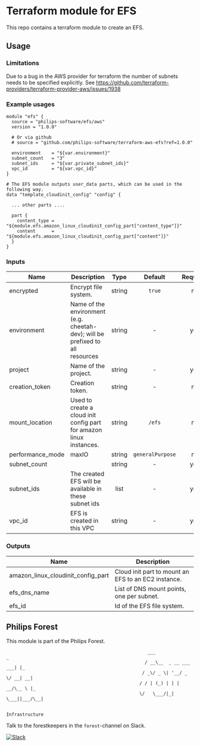 # Terraform module for EFS

This repo contains a terraform module to create an EFS.

## Usage

### Limitations
Due to a bug in the AWS provider for terraform the number of subnets needs to be specified explicitly. See https://github.com/terraform-providers/terraform-provider-aws/issues/1938

### Example usages
```
module "efs" {
  source = "philips-software/efs/aws"
  version = "1.0.0"

  # Or via github
  # source = "github.com/philips-software/terraform-aws-efs?ref=1.0.0"

  environment    = "${var.environment}"
  subnet_count   = "3"
  subnet_ids     = "${var.private_subnet_ids}"
  vpc_id         = "${var.vpc_id}"
}

# The EFS module outputs user_data parts, which can be used in the following way.
data "template_cloudinit_config" "config" {

  ... other parts ....

  part {
    content_type = "${module.efs.amazon_linux_cloudinit_config_part["content_type"]}"
    content      = "${module.efs.amazon_linux_cloudinit_config_part["content"]}"
  }
}

```


### Inputs

| Name | Description | Type | Default | Required |
|------|-------------|:----:|:-----:|:-----:|
| encrypted | Encrypt file system. | string | `true` | no |
| environment | Name of the environment (e.g. cheetah-dev); will be prefixed to all resources | string | - | yes |
| project | Name of the project. | string | - | yes |
| creation_token | Creation token. | string | - | no |
| mount_location | Used to create a cloud init config part for amazon linux instances. | string | `/efs` | no |
| performance_mode | maxIO | string | `generalPurpose` | no |
| subnet_count |  | string | - | yes |
| subnet_ids | The created EFS will be available in these subnet ids | list | - | yes |
| vpc_id | EFS is created in this VPC | string | - | yes |

### Outputs

| Name | Description |
|------|-------------|
| amazon_linux_cloudinit_config_part | Cloud init part to mount an EFS to an EC2 instance. |
| efs_dns_name | List of DNS mount points, one per subnet. |
| efs_id | Id of the EFS file system. |


## Philips Forest

This module is part of the Philips Forest.

```
                                                     ___                   _
                                                    / __\__  _ __ ___  ___| |_
                                                   / _\/ _ \| '__/ _ \/ __| __|
                                                  / / | (_) | | |  __/\__ \ |_
                                                  \/   \___/|_|  \___||___/\__|  

                                                                 Infrastructure
```

Talk to the forestkeepers in the `forest`-channel on Slack.

[![Slack](https://philips-software-slackin.now.sh/badge.svg)](https://philips-software-slackin.now.sh)
